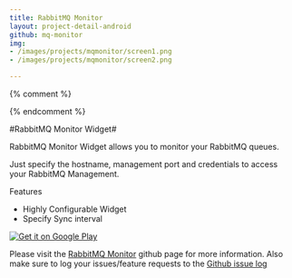 ```yaml
---
title: RabbitMQ Monitor
layout: project-detail-android
github: mq-monitor
img:
- /images/projects/mqmonitor/screen1.png
- /images/projects/mqmonitor/screen2.png

---
```


{% comment %} 
<!--
{% if site.generate_projects == true %}
{% octokit_readme dashclock-feedly-extension%}
{% endif %}
-->
{% endcomment %}


#RabbitMQ Monitor Widget#

[](!https://raw.githubusercontent.com/madhur/dashclock-feedly-extension/develop/res/drawable-xhdpi/ic_launcher.png)

RabbitMQ Monitor Widget allows you to monitor your RabbitMQ queues.

Just specify the hostname, management port and credentials to access your RabbitMQ Management.

Features

* Highly Configurable Widget
* Specify Sync interval



<a href="https://play.google.com/store/apps/details?id=id=in.co.madhur.rabbitmonitor">
  <img alt="Get it on Google Play"
       src="http://developer.android.com/images/brand/en_generic_rgb_wo_45.png" />
</a>

	 
Please visit the [RabbitMQ Monitor](https://github.com/madhur/mq-monitor) github page for more information. Also make sure to log your issues/feature requests to the [Github issue log](https://github.com/madhur/mq-monitor/issues?state=open)

